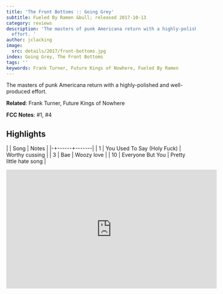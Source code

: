 ```yaml
---
title: 'The Front Bottoms :: Going Grey'
subtitle: Fueled By Ramen &bull; released 2017-10-13
category: reviews
description: 'The masters of punk Americana return with a highly-polished and well-produced
  effort. '
author: jclacking
image:
  src: details/2017/front-bottoms.jpg
index: Going Grey, The Front Bottoms
tags: ''
keywords: Frank Turner, Future Kings of Nowhere, Fueled By Ramen
---
```

The masters of punk Americana return with a highly-polished and well-produced effort. <!--more-->

**Related**: Frank Turner, Future Kings of Nowhere

**FCC Notes**: #1, #4

## Highlights

| | Song | Notes |
|-+------+-------|
| 1 | You Used To Say (Holy Fuck) | Worthy cussing |
| 3 | Bae | Woozy love |
| 10 | Everyone But You | Pretty little hate song |

<div class="tlo-detail-video"><iframe width="560" height="315" src="https://www.youtube.com/embed/yVs-veVcOTM" frameborder="0" allow="autoplay; encrypted-media" allowfullscreen></iframe></div>

